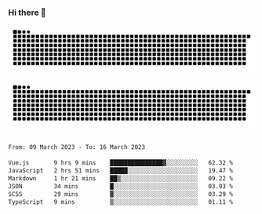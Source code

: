 ### Hi there 👋

![GitHub Snake Light](https://raw.githubusercontent.com/jichangee/jichangee/output/github-snake.svg#gh-light-mode-only)
![GitHub Snake dark](https://raw.githubusercontent.com/jichangee/jichangee/output/github-snake-dark.svg#gh-dark-mode-only)

<!--START_SECTION:waka-->

```text
From: 09 March 2023 - To: 16 March 2023

Vue.js       9 hrs 9 mins    ███████████████▓░░░░░░░░░   62.32 %
JavaScript   2 hrs 51 mins   █████░░░░░░░░░░░░░░░░░░░░   19.47 %
Markdown     1 hr 21 mins    ██▒░░░░░░░░░░░░░░░░░░░░░░   09.22 %
JSON         34 mins         █░░░░░░░░░░░░░░░░░░░░░░░░   03.93 %
SCSS         29 mins         ▓░░░░░░░░░░░░░░░░░░░░░░░░   03.29 %
TypeScript   9 mins          ▒░░░░░░░░░░░░░░░░░░░░░░░░   01.11 %
```

<!--END_SECTION:waka-->

<!--
![GitHub Snake Light](github-snake.svg#gh-light-mode-only)
![GitHub Snake dark](github-snake-dark.svg#gh-dark-mode-only)
-->

<!--
**jichangee/jichangee** is a ✨ _special_ ✨ repository because its `README.md` (this file) appears on your GitHub profile.

Here are some ideas to get you started:

- 🔭 I’m currently working on ...
- 🌱 I’m currently learning ...
- 👯 I’m looking to collaborate on ...
- 🤔 I’m looking for help with ...
- 💬 Ask me about ...
- 📫 How to reach me: ...
- 😄 Pronouns: ...
- ⚡ Fun fact: ...
-->
